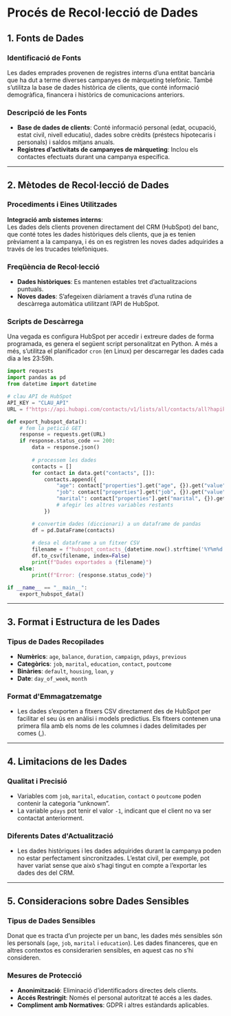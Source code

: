 # Procés de Recol·lecció de Dades

## 1. Fonts de Dades

### Identificació de Fonts
Les dades emprades provenen de registres interns d’una entitat bancària que ha dut a terme diverses campanyes de màrqueting telefònic. També s’utilitza la base de dades històrica de clients, que conté informació demogràfica, financera i històrics de comunicacions anteriors.

### Descripció de les Fonts
- **Base de dades de clients**: Conté informació personal (edat, ocupació, estat civil, nivell educatiu), dades sobre crèdits (préstecs hipotecaris i personals) i saldos mitjans anuals.
- **Registres d’activitats de campanyes de màrqueting**: Inclou els contactes efectuats durant una campanya específica.

---

## 2. Mètodes de Recol·lecció de Dades

### Procediments i Eines Utilitzades
**Integració amb sistemes interns**:  
Les dades dels clients provenen directament del CRM (HubSpot) del banc, que conté totes les dades històriques dels clients, que ja es tenien prèviament a la campanya, i és on es registren les noves dades adquirides a través de les trucades telefòniques.

### Freqüència de Recol·lecció
- **Dades històriques**: Es mantenen estables tret d’actualitzacions puntuals.
- **Noves dades**: S’afegeixen diàriament a través d’una rutina de descàrrega automàtica utilitzant l’API de HubSpot.

### Scripts de Descàrrega
Una vegada es configura HubSpot per accedir i extreure dades de forma programada, es genera el següent script personalitzat en Python. A més a més, s’utilitza el planificador `cron` (en Linux) per descarregar les dades cada dia a les 23:59h.


```python
import requests
import pandas as pd
from datetime import datetime

# clau API de HubSpot
API_KEY = "CLAU_API"
URL = f"https://api.hubapi.com/contacts/v1/lists/all/contacts/all?hapikey={API_KEY}"

def export_hubspot_data():
    # fem la petició GET
    response = requests.get(URL)
    if response.status_code == 200:
        data = response.json()
        
        # processem les dades
        contacts = []
        for contact in data.get("contacts", []):
            contacts.append({
                "age": contact["properties"].get("age", {}).get("value", ""),
                "job": contact["properties"].get("job", {}).get("value", ""),
                "marital": contact["properties"].get("marital", {}).get("value", ""),
                # afegir les altres variables restants
            })

        # convertim dades (diccionari) a un dataframe de pandas
        df = pd.DataFrame(contacts)
        
        # desa el dataframe a un fitxer CSV
        filename = f"hubspot_contacts_{datetime.now().strftime('%Y%m%d')}.csv"
        df.to_csv(filename, index=False)
        print(f"Dades exportades a {filename}")
    else:
        print(f"Error: {response.status_code}")

if __name__ == "__main__":
    export_hubspot_data()
```

---

## 3. Format i Estructura de les Dades

### Tipus de Dades Recopilades
- **Numèrics**: `age`, `balance`, `duration`, `campaign`, `pdays`, `previous`
- **Categòrics**: `job`, `marital`, `education`, `contact`, `poutcome`
- **Binàries**: `default`, `housing`, `loan`, `y`
- **Date**: `day_of_week`, `month`

### Format d'Emmagatzematge
- Les dades s’exporten a fitxers CSV directament des de HubSpot per facilitar el seu ús en anàlisi i models predictius. Els fitxers contenen una primera fila amb els noms de les columnes i dades delimitades per comes (,).

---

## 4. Limitacions de les Dades

### Qualitat i Precisió
- Variables com `job`, `marital`, `education`, `contact` o `poutcome` poden contenir la categoria “unknown”.
- La variable `pdays` pot tenir el valor `-1`, indicant que el client no va ser contactat anteriorment.

### Diferents Dates d'Actualització
- Les dades històriques i les dades adquirides durant la campanya poden no estar perfectament sincronitzades. L’estat civil, per exemple, pot haver variat sense que això s’hagi tingut en compte a l’exportar les dades des del CRM.

---

## 5. Consideracions sobre Dades Sensibles

### Tipus de Dades Sensibles
Donat que es tracta d’un projecte per un banc, les dades més sensibles són les personals (`age`, `job`, `marital` i `education`). Les dades financeres, que en altres contextos es considerarien sensibles, en aquest cas no s’hi consideren.

### Mesures de Protecció
- **Anonimització**: Eliminació d’identificadors directes dels clients.
- **Accés Restringit**: Només el personal autoritzat té accés a les dades.
- **Compliment amb Normatives**: GDPR i altres estàndards aplicables.